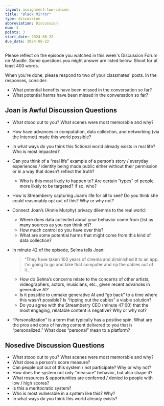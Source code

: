 ```yaml
---
layout: assignment-two-column
title: "Black Mirror"
type: discussion
abbreviation: Discussion
num: 1
points: 3
start_date: 2024-08-22
due_date: 2024-08-22
---
```


Please reflect on the episode you watched in this week's Discussion Forum on Moodle. Some questions you might answer are listed below. Shoot for at least 400 words. 

When you're done, please respond to two of your classmates' posts. In the responses, consider:
- What potential benefits have been missed in the conversation so far?
- What potential harms have been missed in the conversation so far?

## Joan is Awful Discussion Questions
* What stood out to you? What scenes were most memorable and why?
* How have advances in computation, data collection, and networking (via the Internet) made this world possible?
* In what ways do you think this fictional world already exists in real life? Who is most impacted?
* Can you think of a “real life” example of a person’s story / everyday experiences / identity being made public either without their permission or in a way that doesn’t reflect the truth? 
    * Who is this most likely to happen to? Are certain “types” of people more likely to be targeted? If so, who?
* How is Streamberry capturing Joan’s life for all to see? Do you think she could reasonably opt out of this? Why or why not?
* Connect Joan’s (Annie Murphy) privacy dilemma to the real world: 
    * Where does data collected about your behavior come from (list as many sources as you can think of)? 
    * How much control do you have over this? 
    * What are some potential harms that might come from this kind of data collection?
* In minute 42 of the episode, Selma tells Joan: 
  > “They have taken 100 years of cinema and diminished it to an app. I’m going to go and take that computer and rip the cables out of it...”
    * How do Selma’s concerns relate to the concerns of other artists, videographers, actors, musicians, etc., given recent advances in generative AI?
    * Is it possible to unmake generative AI and “go back” to a time where this wasn’t possible? Is “ripping out the cables” a viable solution?
    * Do you agree with the Streamberry CEO (minute 47:00) that the most engaging, relatable content is negative? Why or why not?

* “Personalization” is a term that typically has a positive spin. What are the pros and cons of having content delivered to you that is “personalized.” What does “personal” mean to a platform?

## Nosedive Discussion Questions

* What stood out to you? What scenes were most memorable and why?
* What does a person's score measure? 
* Can people opt out of this system / not participate? Why or why not?
* How does the system not only “measure” behavior, but also shape it?
* What resources & opportunities are conferred / denied to people with low / high scores?
* Is this a meritocratic system?
* Who is most vulnerable in a system like this? Why?
* In what ways do you think this world already exists?